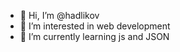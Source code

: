 - 👋 Hi, I’m @hadlikov
- 👀 I’m interested in web development
- 🌱 I’m currently learning js and JSON

<!---
hadlikov/hadlikov is a ✨ special ✨ repository because its `README.md` (this file) appears on your GitHub profile.
You can click the Preview link to take a look at your changes.
--->
